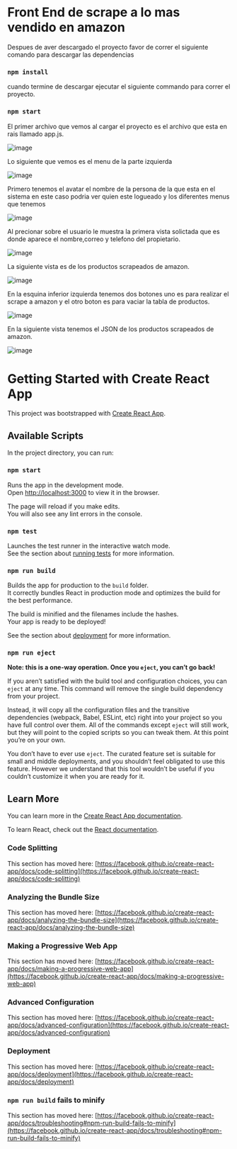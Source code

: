 # Front End de scrape a lo mas vendido en amazon

Despues de aver descargado el proyecto favor de correr el siguiente comando para descargar las dependencias

### `npm install`

cuando termine de descargar ejecutar el siguiente commando para correr el proyecto.

### `npm start`

El primer archivo que vemos al cargar el proyecto es el archivo que esta en rais llamado app.js.

![image](https://user-images.githubusercontent.com/19189836/111837413-d9445100-88c5-11eb-855b-63dc657f7f78.png)

Lo siguiente que vemos es el menu de la parte izquierda

![image](https://user-images.githubusercontent.com/19189836/111837471-ef521180-88c5-11eb-81a3-00b1b0073760.png)

Primero tenemos el avatar el nombre de la persona de la que esta en el sistema en este caso podria ver quien este logueado y los diferentes menus que tenemos

![image](https://user-images.githubusercontent.com/19189836/111837627-2aecdb80-88c6-11eb-9b4b-d5abe76491d5.png)

Al precionar sobre el usuario le muestra la primera vista solictada que es donde aparece el nombre,correo y telefono del propietario.

![image](https://user-images.githubusercontent.com/19189836/111837718-49eb6d80-88c6-11eb-9589-fda02a7c709e.png)

La siguiente vista es de los productos scrapeados de amazon.

![image](https://user-images.githubusercontent.com/19189836/111838075-cd0cc380-88c6-11eb-95f9-8d07271635ef.png)
 
En la esquina inferior izquierda tenemos dos botones uno es para realizar el scrape a amazon y el otro boton es para vaciar la tabla de productos.
 
 ![image](https://user-images.githubusercontent.com/19189836/111838209-fdecf880-88c6-11eb-9304-d9765ec853e7.png)

En la siguiente vista tenemos el JSON de los productos scrapeados de amazon.

![image](https://user-images.githubusercontent.com/19189836/111838295-2543c580-88c7-11eb-84fc-5267f8d090b7.png)


# Getting Started with Create React App

This project was bootstrapped with [Create React App](https://github.com/facebook/create-react-app).

## Available Scripts

In the project directory, you can run:

### `npm start`

Runs the app in the development mode.\
Open [http://localhost:3000](http://localhost:3000) to view it in the browser.

The page will reload if you make edits.\
You will also see any lint errors in the console.

### `npm test`

Launches the test runner in the interactive watch mode.\
See the section about [running tests](https://facebook.github.io/create-react-app/docs/running-tests) for more information.

### `npm run build`

Builds the app for production to the `build` folder.\
It correctly bundles React in production mode and optimizes the build for the best performance.

The build is minified and the filenames include the hashes.\
Your app is ready to be deployed!

See the section about [deployment](https://facebook.github.io/create-react-app/docs/deployment) for more information.

### `npm run eject`

**Note: this is a one-way operation. Once you `eject`, you can’t go back!**

If you aren’t satisfied with the build tool and configuration choices, you can `eject` at any time. This command will remove the single build dependency from your project.

Instead, it will copy all the configuration files and the transitive dependencies (webpack, Babel, ESLint, etc) right into your project so you have full control over them. All of the commands except `eject` will still work, but they will point to the copied scripts so you can tweak them. At this point you’re on your own.

You don’t have to ever use `eject`. The curated feature set is suitable for small and middle deployments, and you shouldn’t feel obligated to use this feature. However we understand that this tool wouldn’t be useful if you couldn’t customize it when you are ready for it.

## Learn More

You can learn more in the [Create React App documentation](https://facebook.github.io/create-react-app/docs/getting-started).

To learn React, check out the [React documentation](https://reactjs.org/).

### Code Splitting

This section has moved here: [https://facebook.github.io/create-react-app/docs/code-splitting](https://facebook.github.io/create-react-app/docs/code-splitting)

### Analyzing the Bundle Size

This section has moved here: [https://facebook.github.io/create-react-app/docs/analyzing-the-bundle-size](https://facebook.github.io/create-react-app/docs/analyzing-the-bundle-size)

### Making a Progressive Web App

This section has moved here: [https://facebook.github.io/create-react-app/docs/making-a-progressive-web-app](https://facebook.github.io/create-react-app/docs/making-a-progressive-web-app)

### Advanced Configuration

This section has moved here: [https://facebook.github.io/create-react-app/docs/advanced-configuration](https://facebook.github.io/create-react-app/docs/advanced-configuration)

### Deployment

This section has moved here: [https://facebook.github.io/create-react-app/docs/deployment](https://facebook.github.io/create-react-app/docs/deployment)

### `npm run build` fails to minify

This section has moved here: [https://facebook.github.io/create-react-app/docs/troubleshooting#npm-run-build-fails-to-minify](https://facebook.github.io/create-react-app/docs/troubleshooting#npm-run-build-fails-to-minify)
